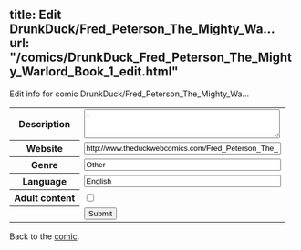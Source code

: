 title: Edit DrunkDuck/Fred_Peterson_The_Mighty_Wa...
url: "/comics/DrunkDuck_Fred_Peterson_The_Mighty_Warlord_Book_1_edit.html"
---
Edit info for comic DrunkDuck/Fred_Peterson_The_Mighty_Wa...

<form name="comic" action="http://gaepostmail.appspot.com/comic/" method="post">
<table class="comicinfo">
<tr>
<th>Description</th><td><textarea name="description" cols="40" rows="3">-</textarea></td>
</tr>
<tr>
<th>Website</th><td><input type="text" name="url" value="http://www.theduckwebcomics.com/Fred_Peterson_The_Mighty_Warlord_Book_1/" size="40"/></td>
</tr>
<tr>
<th>Genre</th><td><input type="text" name="genre" value="Other" size="40"/></td>
</tr>
<tr>
<th>Language</th><td><input type="text" name="language" value="English" size="40"/></td>
</tr>
<tr>
<th>Adult content</th><td><input type="checkbox" name="adult" value="adult" /></td>
</tr>
<tr>
<th></th><td>
<input type="hidden" name="comic" value="DrunkDuck_Fred_Peterson_The_Mighty_Warlord_Book_1" />
<input type="submit" name="submit" value="Submit" />
</td>
</tr>
</table>
</form>

Back to the [comic](DrunkDuck_Fred_Peterson_The_Mighty_Warlord_Book_1.html).
